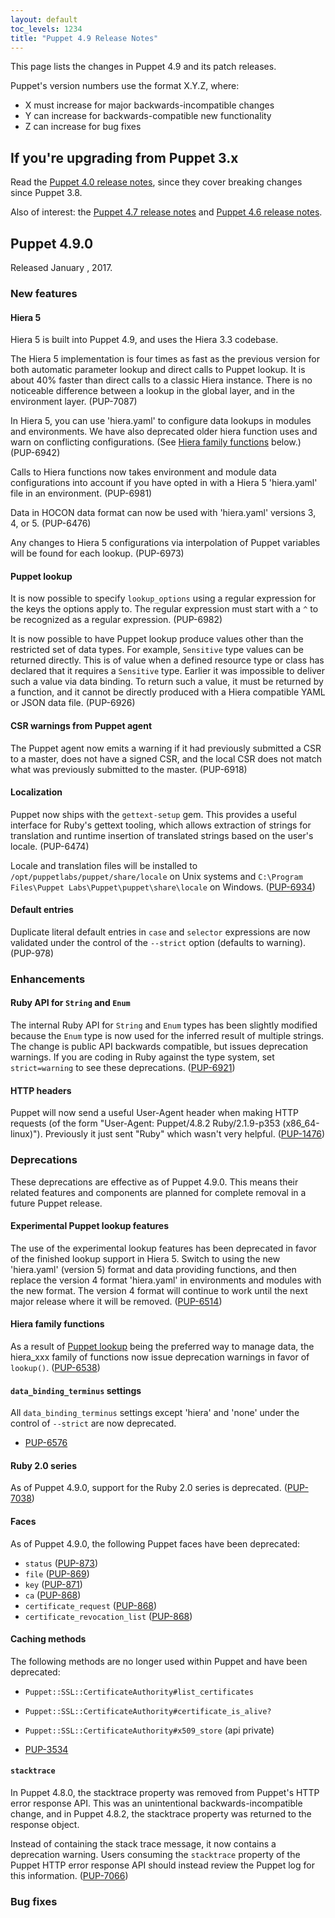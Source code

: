 ```yaml
---
layout: default
toc_levels: 1234
title: "Puppet 4.9 Release Notes"
---
```


This page lists the changes in Puppet 4.9 and its patch releases.

Puppet's version numbers use the format X.Y.Z, where:

* X must increase for major backwards-incompatible changes
* Y can increase for backwards-compatible new functionality
* Z can increase for bug fixes

## If you're upgrading from Puppet 3.x

Read the [Puppet 4.0 release notes](/puppet/4.0/reference/release_notes.html), since they cover breaking changes since Puppet 3.8.

Also of interest: the [Puppet 4.7 release notes](/puppet/4.7/reference/release_notes.html) and [Puppet 4.6 release notes](/puppet/4.6/reference/release_notes.html).

## Puppet 4.9.0

Released January , 2017.

### New features

#### Hiera 5

Hiera 5 is built into Puppet 4.9, and uses the Hiera 3.3 codebase. 

The Hiera 5 implementation is four times as fast as the previous version for both automatic parameter lookup and direct calls to Puppet lookup. It is about 40% faster than direct calls to a classic Hiera instance. There is no noticeable difference between a lookup in the global layer, and in the environment layer. (PUP-7087)

In Hiera 5, you can use 'hiera.yaml' to configure data lookups in modules and environments. We have also deprecated older hiera function uses and warn on conflicting configurations. (See [Hiera family functions](#Hiera-family-functions) below.) (PUP-6942)

Calls to Hiera functions now takes environment and module data configurations into account if you have opted in with a Hiera 5 'hiera.yaml' file in an environment. (PUP-6981)

Data in HOCON data format can now be used with 'hiera.yaml' versions 3, 4, or 5. (PUP-6476)

Any changes to Hiera 5 configurations via interpolation of Puppet variables will be found for each lookup. (PUP-6973)

#### Puppet lookup 

It is now possible to specify `lookup_options` using a regular expression for the keys the options apply to. The regular expression must start with a `^` to be recognized as a regular expression. (PUP-6982)

It is now possible to have Puppet lookup produce values other than the restricted set of data types. For example, `Sensitive` type values can be returned directly. This is of value when a defined resource type or class has declared that it requires a `Sensitive` type. Earlier it was impossible to deliver such a value via data binding. To return such a value, it must be returned by a function, and it cannot be directly produced with a Hiera compatible YAML or JSON data file. (PUP-6926)

#### CSR warnings from Puppet agent

The Puppet agent now emits a warning if it had previously submitted a CSR to a master, does not have a signed CSR, and the local CSR does not match what was previously submitted to the master. (PUP-6918)

#### Localization

Puppet now ships with the `gettext-setup` gem. This provides a useful interface for Ruby's gettext tooling, which allows extraction of strings for translation and runtime insertion of translated strings based on the user's locale. (PUP-6474)

Locale and translation files will be installed to `/opt/puppetlabs/puppet/share/locale` on Unix systems and `C:\Program Files\Puppet Labs\Puppet\puppet\share\locale` on Windows. ([PUP-6934](https://tickets.puppetlabs.com/browse/PUP-6934))

#### Default entries

Duplicate literal default entries in `case` and `selector` expressions are now validated under the control of the `--strict` option (defaults to warning). (PUP-978)


### Enhancements

#### Ruby API for `String` and `Enum`

The internal Ruby API for `String` and `Enum` types has been slightly modified because the `Enum` type is now used for the inferred result of multiple strings. The change is public API backwards compatible, but issues deprecation warnings. If you are coding in Ruby against the type system, set `strict=warning` to see these deprecations. ([PUP-6921](https://tickets.puppetlabs.com/browse/PUP-6921))

#### HTTP headers

Puppet will now send a useful User-Agent header when making HTTP requests (of the form "User-Agent: Puppet/4.8.2 Ruby/2.1.9-p353 (x86_64-linux)"). Previously it just sent "Ruby" which wasn't very helpful. ([PUP-1476](https://tickets.puppetlabs.com/browse/PUP-1476))



### Deprecations

These deprecations are effective as of Puppet 4.9.0. This means their related features and components are planned for complete removal in a future Puppet release.

#### Experimental Puppet lookup features

The use of the experimental lookup features has been deprecated in favor of the finished lookup support in Hiera 5. Switch to using the new 'hiera.yaml' (version 5) format and data providing functions, and then replace the version 4 format 'hiera.yaml' in environments and modules with the new format. The version 4 format will continue to work until the next major release where it will be removed. ([PUP-6514](https://tickets.puppetlabs.com/browse/PUP-6514))


#### Hiera family functions

As a result of [Puppet lookup](./lookup_quick.html) being the preferred way to manage data, the hiera_xxx family of functions now issue deprecation warnings in favor of `lookup()`. ([PUP-6538](https://tickets.puppetlabs.com/browse/PUP-6538))

#### `data_binding_terminus` settings

All `data_binding_terminus` settings except 'hiera' and 'none' under the control of `--strict` are now deprecated.

* [PUP-6576](https://tickets.puppetlabs.com/browse/PUP-6576)

#### Ruby 2.0 series

As of Puppet 4.9.0, support for the Ruby 2.0 series is deprecated. ([PUP-7038](https://tickets.puppetlabs.com/browse/PUP-7038))

#### Faces

As of Puppet 4.9.0, the following Puppet faces have been deprecated:

* `status` ([PUP-873](https://tickets.puppetlabs.com/browse/PUP-873))
* `file` ([PUP-869](https://tickets.puppetlabs.com/browse/PUP-869))
* `key` ([PUP-871](https://tickets.puppetlabs.com/browse/PUP-871))
* `ca` ([PUP-868](https://tickets.puppetlabs.com/browse/PUP-868))
* `certificate_request` ([PUP-868](https://tickets.puppetlabs.com/browse/PUP-868))
* `certificate_revocation_list` ([PUP-868](https://tickets.puppetlabs.com/browse/PUP-868))

#### Caching methods

The following methods are no longer used within Puppet and have been deprecated: 

* `Puppet::SSL::CertificateAuthority#list_certificates `
* `Puppet::SSL::CertificateAuthority#certificate_is_alive? `
* `Puppet::SSL::CertificateAuthority#x509_store` (api private) 

* [PUP-3534](https://tickets.puppetlabs.com/browse/PUP-3534)

#### `stacktrace` 

In Puppet 4.8.0, the stacktrace property was removed from Puppet's HTTP error response API. This was an unintentional backwards-incompatible change, and in Puppet 4.8.2, the stacktrace property was returned to the response object. 

Instead of containing the stack trace message, it now contains a deprecation warning. Users consuming the `stacktrace` property of the Puppet HTTP error response API should instead review the Puppet log for this information. ([PUP-7066](https://tickets.puppetlabs.com/browse/PUP-7066))


### Bug fixes
